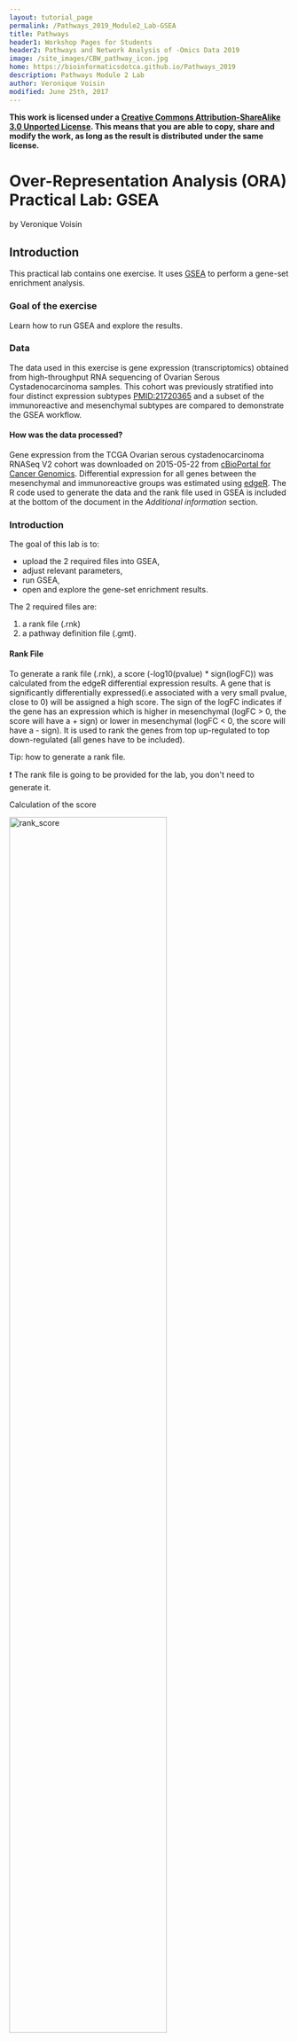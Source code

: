```yaml
---
layout: tutorial_page
permalink: /Pathways_2019_Module2_Lab-GSEA
title: Pathways
header1: Workshop Pages for Students
header2: Pathways and Network Analysis of -Omics Data 2019
image: /site_images/CBW_pathway_icon.jpg
home: https://bioinformaticsdotca.github.io/Pathways_2019
description: Pathways Module 2 Lab
author: Veronique Voisin
modified: June 25th, 2017
---
```


**This work is licensed under a [Creative Commons Attribution-ShareAlike 3.0 Unported License](http://creativecommons.org/licenses/by-sa/3.0/deed.en_US). This means that you are able to copy, share and modify the work, as long as the result is distributed under the same license.**

# Over-Representation Analysis (ORA) Practical Lab: GSEA

by Veronique Voisin

## Introduction

This practical lab contains one exercise. It uses [GSEA](http://www.broadinstitute.org/gsea/index.jsp) to perform a gene-set enrichment analysis. 

### Goal of the exercise

Learn how to run GSEA and explore the results.

### Data

The data used in this exercise is gene expression (transcriptomics) obtained from high-throughput RNA sequencing of Ovarian Serous Cystadenocarcinoma samples. This cohort was previously stratified into four distinct expression subtypes [PMID:21720365](http://www.ncbi.nlm.nih.gov/pubmed/21720365) and a subset of the immunoreactive and mesenchymal subtypes are compared to demonstrate the GSEA workflow.

#### How was the data processed?

Gene expression from the TCGA Ovarian serous cystadenocarcinoma RNASeq V2 cohort was downloaded on 2015-05-22 from [cBioPortal for Cancer Genomics](http://www.cbioportal.org/data_sets.jsp). Differential expression for all genes between the mesenchymal and immunoreactive groups was estimated using [edgeR](http://www.ncbi.nlm.nih.gov/pubmed/19910308). The R code used to generate the data and the rank file used in GSEA is included at the bottom of the document in the *Additional information* section. 

### Introduction

The goal of this lab is to:
  * upload the 2 required files into GSEA, 
  * adjust relevant parameters, 
  * run GSEA, 
  * open and explore the gene-set enrichment results. 
  
The 2 required files are:
  1. a rank file (.rnk) 
  1. a pathway definition file (.gmt).

#### Rank File
To generate a rank file (.rnk),  a score (-log10(pvalue) * sign(logFC)) was calculated from the edgeR differential expression results. A gene that is significantly differentially expressed(i.e associated with a very small pvalue, close to 0) will be assigned a high score. The sign of the logFC indicates if the gene has an expression which is higher in mesenchymal (logFC > 0, the score will have a + sign) or lower in mesenchymal (logFC < 0, the score will have a - sign). It is used to rank the genes from top up-regulated to top down-regulated (all genes have to be included). 

Tip: how to generate a rank file. 

:exclamation:  The rank file is going to be provided for the lab, you don't need to generate it. 

Calculation of the score

<img src="https://github.com/bioinformaticsdotca/HT-Biology_2017/blob/master/Pathways/img/calculate_score.png?raw=true" alt="rank_score" width="75%" />

<img src="https://github.com/bioinformaticsdotca/HT-Biology_2017/blob/master/Pathways/img/GSEA_KS.png?raw=true" alt="GSEA_KS" width="100%" />

Generation of the rank file: select the gene names and score columns and save the file as tab delimited with the extension .rnk


<img src="https://github.com/bioinformaticsdotca/HT-Biology_2017/blob/master/Pathways/img/make_rank_file.png?raw=true" alt="generate rank" width="75%" />

#### Pathway defintion file
The second file that is needed for GSEA is the pathway database, a file with the .gmt extension. The pathway database (.gmt) used for the GSEA analysis was downloaded from <http://baderlab.org/GeneSets>. This file contains gene-sets obtained from  MsigDB-c2, NCI, Biocarta, IOB, Netpath, HumanCyc, Reactome and the Gene Ontology (GO) databases. 

:exclamation: You don't need to perform this step for the exercise, the .gmt file will be given to you. 
	<p align="center">
		<img src="https://github.com/bioinformaticsdotca/HT-Biology_2017/blob/master/Pathways/img/saving_gmt.png?raw=true" alt="saving_gmt" width="70%" />
	</p>

The .gmt is a tab delimited text file which contains one gene-set per row. For each gene-set (row), the first 2 columns contain the name and the description of the gene-set and the remaining columns contain the list of genes included in the gene-set. It is possible to create a custom gene-set using Excel or R. 

<p align="center">
		<img src="https://github.com/bioinformaticsdotca/HT-Biology_2017/blob/master/Pathways/img/gmt_format.png?raw=true" alt="get_gmt" width="70%" />
	</p>

GSEA performs a gene-set enrichment analysis using a modified Kolmogorov-Smirnov statistic.  The output result consists of summary tables displaying enrichment statistics for each gene-set (pathway) that has been tested.


### Start the exercise

Before starting this exercise, download the 2 required files:

* [Human_GOBP_AllPathways_no_GO_iea_May_24_2016_symbol.gmt](https://raw.githubusercontent.com/bioinformaticsdotca/Pathways_2019/master/Module2/Human_GOBP_AllPathways_no_GO_iea_May_24_2016_symbol.gmt)
* [MesenchymalvsImmunoreactive_edger_ranks.rnk](https://raw.githubusercontent.com/bioinformaticsdotca/Pathways_2019/master/Module2/MesenchymalvsImmunoreactive_edger_ranks.rnk)


### Step1.

Launch GSEA.

<img src="https://github.com/bioinformaticsdotca/Pathways_2018/blob/master/module2_lab/img/launchGSEA3.0.png?raw=true" alt="Launch GSEA" width="100%" />


:information_source: Note regarding option 2: GSEA has been updated to version 3.0: if you still have the gsea_2.2 version, download the .jar file named gsea-3.0.jar from the GSEA Broad website (http://software.broadinstitute.org/gsea/downloads.jsp), open a terminal window and run this command:

```
 java -Xmx4G -jar gsea-3.0.jar
```

### Step 2.

Load Data

2a. Locate the ‘Load data’ icon at the upper left corner of the window and click on it.

<img src="https://github.com/bioinformaticsdotca/Pathways_2018/blob/master/module2_lab/img/GSEAloaddata.png?raw=true" alt="Load data" width="100%" />


2b. In the central panel, select ‘Method 1’ and ‘Browse for files’. A new window pops up.

<img src="https://github.com/bioinformaticsdotca/Pathways_2018/blob/master/module2_lab/img/GSEAbrowsefile2.png?raw=true" alt="Browse files" width="100%" />

2c. Browse your computer to locate the 2 files : *Human_GOBP_AllPathways_no_GO_iea_May_24_2016_symbol.gmt* and *MesenchymalvsImmunoreactive_edger_ranks.rnk*. 

2d. Click on *Choose*. A message pops us when the files are loaded successfully. 
	<p align="center">
		<img src="https://github.com/bioinformaticsdotca/HT-Biology_2017/blob/master/Pathways/img/ORA4.png?raw=true" alt="Locate files" width="75%" />
	</p>

2e. Click on *OK*.
	<p align="center">
		<img src="https://github.com/bioinformaticsdotca/HT-Biology_2017/blob/master/Pathways/img/ORA5.png?raw=true" alt="Success" width="75%" />
	</p>
	
:information_source: Tip: Alternatively, you can choose *Method 3* to *drag and drop files here*; you need to click on the *Load these files!* button in this case.

### Step3.

Adjust parameters

3a. Under the *Tools* menu select *GseaPreRanked*.

<img src="https://github.com/bioinformaticsdotca/Pathways_2018/blob/master/module2_lab/img/GSEAprerank.png?raw=true" alt="GseaPreRanked" width="100%" />

3b. *Run GSEA on a Pre-Ranked gene list* tab will appear.

Specify the following parameters:

3c. Gene sets database -
  * click on the radio button (…) located at the right of the blank field.
  * :clock10: Wait 5-10sec for the gene-set selection window to appear.
	
<img src="https://github.com/bioinformaticsdotca/Pathways_2018/blob/master/module2_lab/img/GSEAloadgeneset.png?raw=true" alt="Gene sets database" width="100%" />

  * Use the right arrow in the top field to see the Gene matrix (local gmx/gmt) tab.
  * Click to highlight *Human_GOBP_AllPathways_no_GO_iea_May_24_2016_symbol.gmt*.
  * click on *OK* at the bottom of the window.

<img src="https://github.com/bioinformaticsdotca/Pathways_2018/blob/master/module2_lab/img/ORA8.png?raw=true" alt="Gene sets database" width="100%" />
	
  * *Human_GOBP_AllPathways_no_GO_iea_December_24_2016_symbol.gmt* is now visible in the field corresponding to Gene sets database.

<img src="https://github.com/bioinformaticsdotca/Pathways_2018/blob/master/module2_lab/img/GSEAparameter.png?raw=true" alt="GSEAparameters" width="100%" />

3d. Number of permutations - 100. The number of permutations is the number of times that the gene-sets will be randomized in order to create a null distribution to calculate the FDR.  <BR>
:exclamation: Use 2000 when you do it for your own data outside the workshop.

3e. Ranked list - select by clicking on the arrow and highlighting rank file.

3f. Click on *Show* button next to *Basic Fields* to display extra options.

3g. Analysis name – change default *my_analysis* to name specific to analysis for example Mesen_vs_Immuno_edgeR. GSEA will use your specified name as part of the name of the results directory it creates.

3h. Save results in this folder – navigate to where you want GSEA to put the results folder. By default GSEA will put the results into the directory gsea_home/output/[date] in your home directory.

3i. Min size: exclude smaller sets – By default GSEA sets the lower limit to 15. In this protocol, the minimum is set to 10 to increase some of the smaller sets in the results.

:information_source: Tip: set *Enrichment Statistics* to p1 if you want to add more weight on the most top up-regulated and top down-regulated. *P1* is a more stringent parameter and it will result in less gene-sets significant under FDR <0.05.

### Step 4. 

Run GSEA

4a. Click on *Run* button located at the bottom right corner of the window.

:information_source: Tip: Expand the window size if the run button is not visible

4b. On the panel located on the left side of the GSEA window, the bottom panel called *the GSEA report table* will show that it has created a process with a message that it is *Running*.

<img src="https://github.com/bioinformaticsdotca/HT-Biology_2017/blob/master/Pathways/img/ORA10.png?raw=true" alt="Running" width="100%" />

<p align="center">
	<img src="https://github.com/bioinformaticsdotca/HT-Biology_2017/blob/master/Pathways/img/ORA11.png?raw=true" alt="Running messages" width="75%" />
	</p>

On completion the status message will be updated to *Success…*.
	<p align="center">
	<img src="https://github.com/bioinformaticsdotca/HT-Biology_2017/blob/master/Pathways/img/ORA12.png?raw=true" alt="Success" width="75%" />
	</p>

:information_source: TIP: There is no progress bar to indicate to the user how much time is left to complete the process. Depending on the size of your dataset and compute power a GSEA run can take from a few minutes to a few hours. To check on the status of the GSEA run in the bottom left hand corner you can click on the *+* (red circle in below Figure) to see the updating status. Printouts in the format *shuffleGeneSet for GeneSet 5816/5821 nperm: 1000* indicate how many permutations have been done (5816) out of the total that need to be performed (5821).

:information_source: TIP:if the permutations have been completed but the status is still running, it means that GSEA is creating the report

:exclamation: TROUBLESHOOTING: Java Heap Space error. If GSEA returns an error *Java Heap space* it means that GSEA has run out of memory. If you are running GSEA from the webstart other than the 4GB option then you will need to download a new version that allows for more memory allocation. The current maximum memory allocation that the GSEA webstart allows for is 4GB. If you are using this version and still receive the java heap error you will need to download the GSEA java jar file and launch it from the command line as described in  step 1.

### Step 5. 

Examining the results

5a. Click on *Success* to launch the results in html format in your default web browser.

:information_source: TIP: If the GSEA application has been closed, you can still see the results by opening the result folder and clicking on the *index* file – index.html. (see screenshot below). The first phenotype corresponds to gene-sets enriched in genes up-regulated in the mesenchymal subtype. The second phenotype corresponds to gene-sets enriched in genes up-regulated in the immunological phenotype. 

<img src="https://github.com/bioinformaticsdotca/HT-Biology_2017/blob/master/Pathways/img/ORA13.png?raw=true" alt="Results1" width="100%" />

When examining the results there are a few things to look for:

5b. Check the number of gene-sets that have been used for the analysis.   

:information_source: TIP: A small number (a few hundred genesets if using baderlab genesets) could indicate an issue with identifier mapping.

5c. Check the number of sets that have FDR less than 0.25 – in order to determine what thresholds to start with when creating the enrichment map. It is not uncommon to see a thousand gene sets pass the threshold of FDR less than 0.25. FDR less than 0.25 is a very lax threshold and for robust data we can set thresholds of FDR less than 0.05 or lower.

5d. Click on *Snapshots* to see the trend for the top 20 genesets. For the positive phenotype the top genesets should show a distribution skewed to the left (positive) i.e. genesets have predominance of up-regulated genes. For the negative phenotype the top geneset should be inverted and skewed to the right (negative) i.e. geneset have predominance of down-regulated genes.

<img src="https://github.com/bioinformaticsdotca/HT-Biology_2017/blob/master/Pathways/img/ORA14.png?raw=true" alt="Results2" width="100%" />

<img src="https://github.com/bioinformaticsdotca/HT-Biology_2017/blob/master/Pathways/img/ORA15.png?raw=true" alt="Results3" width="100%" />

<img src="https://github.com/bioinformaticsdotca/HT-Biology_2017/blob/master/Pathways/img/ORA16.png?raw=true" alt="Results4" width="100%" />

5e. Explore the tabular format of the results.

#### Mesenchymal

<img src="https://github.com/bioinformaticsdotca/HT-Biology_2017/blob/master/Pathways/img/ORA17.png?raw=true" alt="Mesenchymal" width="100%" />

#### Immunoreactive

<img src="https://github.com/bioinformaticsdotca/HT-Biology_2017/blob/master/Pathways/img/ORA18.png?raw=true" alt="Immunoreactive" width="100%" />

[Link to information about GSEA results](http://www.baderlab.org/CancerStemCellProject/VeroniqueVoisin/AdditionalResources/GSEA#GSEA_enrichment_scores_and_statistics)


#### Additional information

[More on GSEA data format](http://www.broadinstitute.org/cancer/software/gsea/wiki/index.php/Data_formats) 

[More on processing the RNAseq using EdgeR and generate the .rank file](https://baderlab.github.io/Cytoscape_workflows/EnrichmentMapPipeline/supplemental_protocol1_rnaseq.html)

[More on which .gmt file to download from the Baderlab gene-set file](http://download.baderlab.org/EM_Genesets/), select current release, Human, symbol, Human_GOBP_AllPathways_no_GO_iea_….gmt

[More on GSEA : link to the Baderlab wiki page on GSEA](http://www.baderlab.org/CancerStemCellProject/VeroniqueVoisin/AdditionalResources/GSEA)


